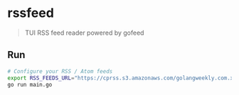 # rssfeed

> TUI RSS feed reader powered by gofeed

## Run

```sh
# Configure your RSS / Atom feeds
export RSS_FEEDS_URL="https://cprss.s3.amazonaws.com/golangweekly.com.xml,https://github.com/neovim/neovim/releases.atom,http://blog.golang.org/feed.atom,https://changelog.com/news/feed,https://rss.framasoft.org,https://archlinux.org/feeds/news"
go run main.go
```
